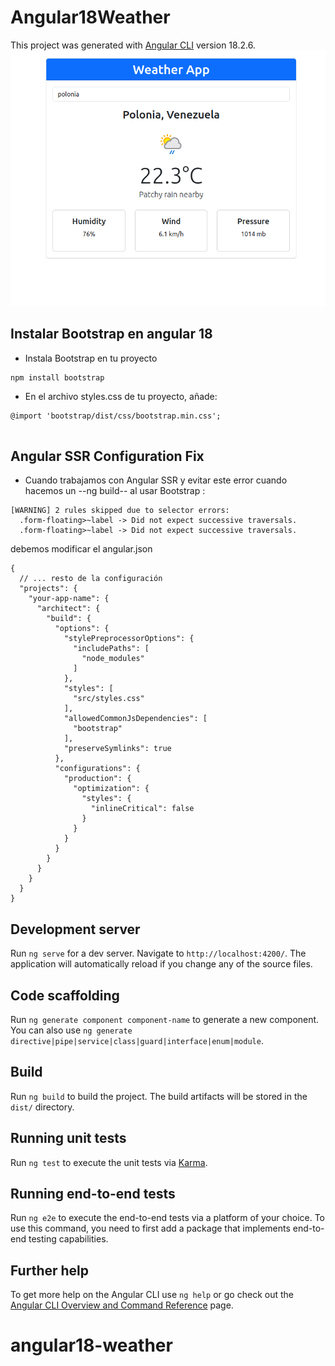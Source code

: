 # Angular18Weather

This project was generated with [Angular CLI](https://github.com/angular/angular-cli) version 18.2.6.
![images](weather.png)
## Instalar Bootstrap en angular 18
* Instala Bootstrap en tu proyecto
```
npm install bootstrap
```
* En el archivo styles.css de tu proyecto, añade:
```
@import 'bootstrap/dist/css/bootstrap.min.css';


```
 
## Angular SSR Configuration Fix
* Cuando trabajamos con Angular SSR y evitar este error cuando hacemos un  --ng build-- al usar Bootstrap :
```
[WARNING] 2 rules skipped due to selector errors:
  .form-floating>~label -> Did not expect successive traversals.
  .form-floating>~label -> Did not expect successive traversals.
```
debemos modificar el angular.json 
```
{
  // ... resto de la configuración
  "projects": {
    "your-app-name": {
      "architect": {
        "build": {
          "options": {
            "stylePreprocessorOptions": {
              "includePaths": [
                "node_modules"
              ]
            },
            "styles": [
              "src/styles.css"
            ],
            "allowedCommonJsDependencies": [
              "bootstrap"
            ],
            "preserveSymlinks": true
          },
          "configurations": {
            "production": {
              "optimization": {
                "styles": {
                  "inlineCritical": false
                }
              }
            }
          }
        }
      }
    }
  }
}
```
## Development server

Run `ng serve` for a dev server. Navigate to `http://localhost:4200/`. The application will automatically reload if you change any of the source files.

## Code scaffolding

Run `ng generate component component-name` to generate a new component. You can also use `ng generate directive|pipe|service|class|guard|interface|enum|module`.

## Build

Run `ng build` to build the project. The build artifacts will be stored in the `dist/` directory.

## Running unit tests

Run `ng test` to execute the unit tests via [Karma](https://karma-runner.github.io).

## Running end-to-end tests

Run `ng e2e` to execute the end-to-end tests via a platform of your choice. To use this command, you need to first add a package that implements end-to-end testing capabilities.

## Further help

To get more help on the Angular CLI use `ng help` or go check out the [Angular CLI Overview and Command Reference](https://angular.dev/tools/cli) page.
# angular18-weather
